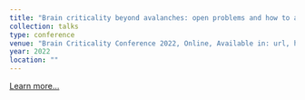 ```yaml
---
title: "Brain criticality beyond avalanches: open problems and how to approach them"
collection: talks
type: conference
venue: "Brain Criticality Conference 2022, Online, Available in: url, https://bit.ly/braincrit2022poster"
year: 2022
location: ""
---
```

<a href="https://bit.ly/braincrit2022poster" target="_blank">Learn more...</a>